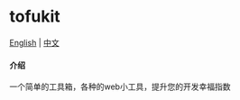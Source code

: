 # tofukit

[English](./README.md) | [中文](./README.zh-CN.md)

#### 介绍

一个简单的工具箱，各种的web小工具，提升您的开发幸福指数
